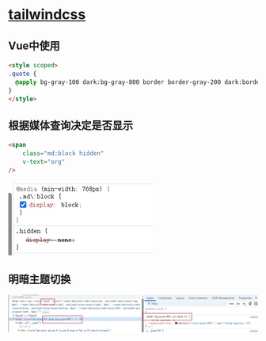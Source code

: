 # [tailwindcss](https://tailwindcss.com/)

## Vue中使用

```html
<style scoped>
.quote {
  @apply bg-gray-100 dark:bg-gray-800 border border-gray-200 dark:border-gray-700 rounded-lg p-4 my-6 max-w-xl text-lg;
}
</style>
```



## 根据媒体查询决定是否显示

```html
<span
	class="md:block hidden"
	v-text="org"
/>
```

![media查询决定是否显示](assets/media查询决定是否显示.webp)

## 明暗主题切换

![明暗主题切换](assets/明暗主题切换.webp)

